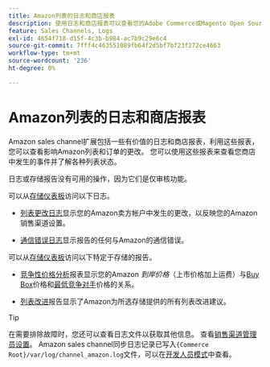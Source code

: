 ```yaml
---
title: Amazon列表的日志和商店报表
description: 使用日志和商店报表可以查看您的Adobe Commerce或Magento Open Source商店中发生的事件以及Amazon Marketplace列表。
feature: Sales Channels, Logs
exl-id: 4654f718-d15f-4c3b-b984-ac7b9c29e6c4
source-git-commit: 7fff4c463551089fb64f2d5bf7bf23f272ce4663
workflow-type: tm+mt
source-wordcount: '236'
ht-degree: 0%

---
```


# Amazon列表的日志和商店报表

Amazon sales channel扩展包括一些有价值的日志和商店报表，利用这些报表，您可以查看影响Amazon列表和订单的更改。 您可以使用这些报表来查看您商店中发生的事件并了解各种列表状态。

日志或存储报告没有可用的操作，因为它们是仅审核功能。

可以从[存储仪表板](./amazon-store-dashboard.md)访问以下日志。

- [列表更改日志](./listing-changes-log.md)显示您的Amazon卖方帐户中发生的更改，以反映您的Amazon销售渠道设置。

- [通信错误日志](./communication-errors-log.md)显示报告的任何与Amazon的通信错误。

可以从[存储仪表板](./amazon-store-dashboard.md)访问以下特定于存储的报告。

- [竞争性价格分析](./competitive-price-analysis.md)报表显示您的Amazon _到岸价格_（上市价格加上运费）与[Buy Box](./buy-box-competitor-pricing.md)价格和[最低竞争对手](./lowest-competitor-pricing.md)价格的关系。

- [列表改进](./listing-improvements.md)报告显示了Amazon为所选存储提供的所有列表改进建议。

>[!TIP]
>
>在需要排除故障时，您还可以查看日志文件以获取其他信息。 查看[销售渠道管理员设置](./sales-channel-settings.md)。 Amazon sales channel同步日志记录已写入`{Commerce Root}/var/log/channel_amazon.log`文件，可以在[开发人员模式](https://experienceleague.adobe.com/docs/commerce-admin/systems/tools/developer-tools.html#operation-modes)中查看。
